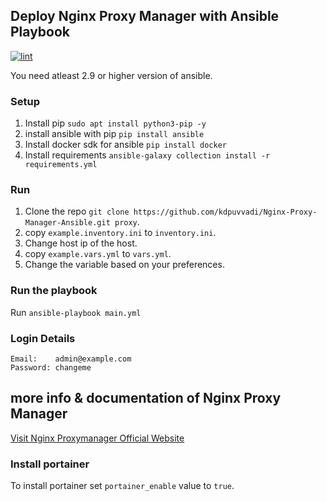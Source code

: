 ## Deploy Nginx Proxy Manager with Ansible Playbook

[![lint](https://github.com/kdpuvvadi/Nginx-Proxy-Manager-Ansible/workflows/lint.yml/badge.svg)](https://github.com/kdpuvvadi/Nginx-Proxy-Manager-Ansible/actions?query=workflow%3Alint)


You need atleast 2.9 or higher version of ansible. 
### Setup

1. Install pip `sudo apt install python3-pip -y`
2. install ansible with pip `pip install ansible` 
3. Install docker sdk for ansible `pip install docker`
4. Install requirements `ansible-galaxy collection install -r requirements.yml`

### Run

1. Clone the repo  `git clone https://github.com/kdpuvvadi/Nginx-Proxy-Manager-Ansible.git proxy`. 
2. copy `example.inventory.ini` to `inventory.ini`.
3. Change host ip of the host.
4. copy `example.vars.yml` to `vars.yml`.
5. Change the variable based on your preferences.

### Run the playbook

Run `ansible-playbook main.yml` 

### Login Details

```
Email:    admin@example.com
Password: changeme
```
## more info & documentation of Nginx Proxy Manager

[Visit Nginx Proxymanager Official Website](https://nginxproxymanager.com/)

### Install portainer

To install portainer set `portainer_enable` value to `true`.
